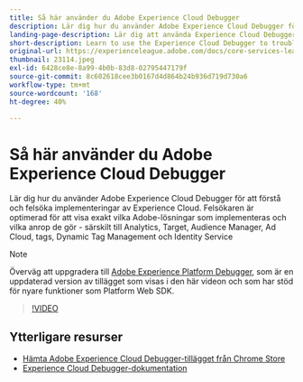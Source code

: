 ```yaml
---
title: Så här använder du Adobe Experience Cloud Debugger
description: Lär dig hur du använder Adobe Experience Cloud Debugger för att förstå och felsöka implementeringar av Experience Cloud.
landing-page-description: Lär dig att använda Experience Cloud Debugger för att felsöka implementeringarna. Förstå vilka Adobe-lösningar som implementeras och vilka anrop de gör.
short-description: Learn to use the Experience Cloud Debugger to troubleshoot your implementations. Understand what Adobe solutions are implemented and what calls they're making.
original-url: https://experienceleague.adobe.com/docs/core-services-learn/tutorials/debugger/use-the-experience-cloud-debugger.html
thumbnail: 23114.jpeg
exl-id: 6428ce8e-8a99-4b0b-83d8-02795447179f
source-git-commit: 8c602618cee3b0167d4d864b24b936d719d730a6
workflow-type: tm+mt
source-wordcount: '168'
ht-degree: 40%

---
```


# Så här använder du Adobe Experience Cloud Debugger

Lär dig hur du använder Adobe Experience Cloud Debugger för att förstå och felsöka implementeringar av Experience Cloud. Felsökaren är optimerad för att visa exakt vilka Adobe-lösningar som implementeras och vilka anrop de gör - särskilt till Analytics, Target, Audience Manager, Ad Cloud, tags, Dynamic Tag Management och Identity Service

>[!NOTE]
>
>Överväg att uppgradera till [Adobe Experience Platform Debugger](../overview.md), som är en uppdaterad version av tillägget som visas i den här videon och som har stöd för nyare funktioner som Platform Web SDK.


>[!VIDEO](https://video.tv.adobe.com/v/23064/?quality=12)

## Ytterligare resurser

* [Hämta Adobe Experience Cloud Debugger-tillägget från Chrome Store](https://chrome.google.com/webstore/detail/adobe-experience-cloud-de/ocdmogmohccmeicdhlhhgepeaijenapj)
* [Experience Cloud Debugger-dokumentation](https://experienceleague.adobe.com/docs/debugger/using/experience-cloud-debugger.html)

